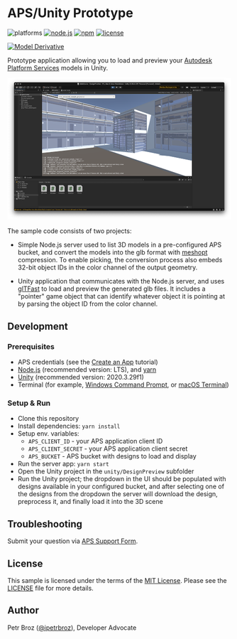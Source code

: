 # APS/Unity Prototype

![platforms](https://img.shields.io/badge/platform-windows%20%7C%20osx%20%7C%20linux-lightgray.svg)
[![node.js](https://img.shields.io/badge/node.js-16.17-blue.svg)](https://nodejs.org)
[![npm](https://img.shields.io/badge/npm-8.15-blue.svg)](https://www.npmjs.com/)
[![license](https://img.shields.io/:license-mit-green.svg)](https://opensource.org/licenses/MIT)

[![Model Derivative](https://img.shields.io/badge/Model%20Derivative-v2-green.svg)](https://aps.autodesk.com/en/docs/model-derivative/v2/overview/)

Prototype application allowing you to load and preview your [Autodesk Platform Services](https://aps.autodesk.com) models in Unity.

![thumbnail](./thumbnail.png)

The sample code consists of two projects:

- Simple Node.js server used to list 3D models in a pre-configured APS bucket, and convert the models
into the glb format with [meshopt](https://github.com/zeux/meshoptimizer/blob/master/gltf/README.md) compression.
To enable picking, the conversion process also embeds 32-bit object IDs in the color channel of the output geometry.

- Unity application that communicates with the Node.js server, and uses [glTFast](https://github.com/atteneder/glTFast)
to load and preview the generated glb files. It includes a "pointer" game object that can identify whatever object
it is pointing at by parsing the object ID from the color channel.

## Development

### Prerequisites

- APS credentials (see the [Create an App](https://aps.autodesk.com/en/docs/oauth/v2/tutorials/create-app) tutorial)
- [Node.js](https://nodejs.org) (recommended version: LTS), and [yarn](https://yarnpkg.com)
- [Unity](https://unity.com) (recommended version: 2020.3.29f1)
- Terminal (for example, [Windows Command Prompt](https://en.wikipedia.org/wiki/Cmd.exe), or [macOS Terminal](https://support.apple.com/guide/terminal/welcome/mac))

### Setup & Run

- Clone this repository
- Install dependencies: `yarn install`
- Setup env. variables:
  - `APS_CLIENT_ID` - your APS application client ID
  - `APS_CLIENT_SECRET` - your APS application client secret
  - `APS_BUCKET` - APS bucket with designs to load and display
- Run the server app: `yarn start`
- Open the Unity project in the `unity/DesignPreview` subfolder
- Run the Unity project; the dropdown in the UI should be populated with designs available in your configured bucket, and after selecting one of the designs from the dropdown the server will download the design, preprocess it, and finally load it into the 3D scene

## Troubleshooting

Submit your question via [APS Support Form](https://aps.autodesk.com/en/support/get-help).

## License

This sample is licensed under the terms of the [MIT License](http://opensource.org/licenses/MIT).
Please see the [LICENSE](LICENSE) file for more details.

## Author

Petr Broz ([@ipetrbroz](https://twitter.com/ipetrbroz)), Developer Advocate
